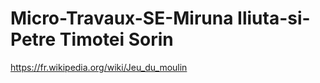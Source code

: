 # Micro-Travaux-SE-Miruna Iliuta-si-Petre Timotei Sorin
https://fr.wikipedia.org/wiki/Jeu_du_moulin
